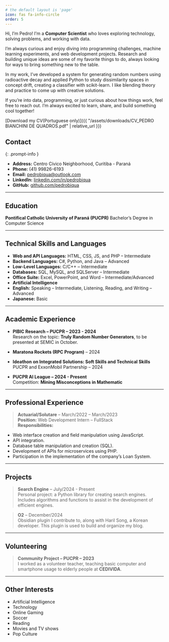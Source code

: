 ```yaml
---
# the default layout is 'page'
icon: fas fa-info-circle
order: 5
---
```


Hi, I’m Pedro! I’m a **Computer Scientist** who loves exploring technology, solving problems, and working with data.

I’m always curious and enjoy diving into programming challenges, machine learning experiments, and web development projects. Research and building unique ideas are some of my favorite things to do, always looking for ways to bring something new to the table.

In my work, I’ve developed a system for generating random numbers using radioactive decay and applied Python to study dissimilarity spaces in concept drift, creating a classifier with scikit-learn. I like blending theory and practice to come up with creative solutions.

If you’re into data, programming, or just curious about how things work, feel free to reach out. I’m always excited to learn, share, and build something cool together!

[Download my CV(Portuguese only)]({{ "/assets/downloads/CV_PEDRO BIANCHINI DE QUADROS.pdf" | relative_url }})

## Contact
{: .prompt-info }
- **Address:** Centro Cívico Neighborhood, Curitiba - Paraná
- **Phone:** (41) 99826-6193
- **Email:** [pedrobiqua@outlook.com](mailto:pedrobiqua@outlook.com)
- **LinkedIn:** [linkedin.com/in/pedrobiqua](https://linkedin.com/in/pedrobiqua)
- **GitHub:** [github.com/pedrobiqua](https://github.com/pedrobiqua)

---

## Education
**Pontifical Catholic University of Paraná (PUCPR)**
Bachelor’s Degree in Computer Science

---

## Technical Skills and Languages
- **Web and API Languages:** HTML, CSS, JS, and PHP – Intermediate
- **Backend Languages:** C#, Python, and Java – Advanced
- **Low-Level Languages:** C/C++ – Intermediate
- **Databases:** SQL, MySQL, and SQLServer – Intermediate
- **Office Suite:** Excel, PowerPoint, and Word – Intermediate/Advanced
- **Artificial Intelligence**
- **English:** Speaking – Intermediate, Listening, Reading, and Writing – Advanced
- **Japanese:** Basic

---

## Academic Experience
- **PIBIC Research – PUCPR – 2023 - 2024** <br>
  Research on the topic: **Truly Random Number Generators**, to be presented at SEMIC in October.

- **Maratona Rockets (RPC Program)** – 2024

- **Ideathon on Integrated Solutions: Soft Skills and Technical Skills** <br>
  PUCPR and ExxonMobil Partnership – 2024

- **PUCPR AI League – 2024 - Present** <br>
  Competition: **Mining Misconceptions in Mathematic**

---

## Professional Experience
> **Actuarial/Solutare** – March/2022 – March/2023 <br>
**Position:** Web Development Intern – FullStack  <br>
**Responsibilities:**
- Web interface creation and field manipulation using JavaScript.
- API integration.
- Database table manipulation and creation (SQL).
- Development of APIs for microservices using PHP.
- Participation in the implementation of the company’s Loan System.

---

## Projects
> **Search Engine** – July/2024 - Present  <br>
Personal project: a Python library for creating search engines. Includes algorithms and functions to assist in the development of efficient engines.

> **O2** – December/2024  <br>
Obsidian plugin I contribute to, along with Haril Song, a Korean developer. This plugin is used to build and organize my blog.

---

## Volunteering
> **Community Project – PUCPR – 2023**  <br>
I worked as a volunteer teacher, teaching basic computer and smartphone usage to elderly people at **CEDIVIDA**.

---

## Other Interests
- Artificial Intelligence
- Technology
- Online Gaming
- Soccer
- Reading
- Movies and TV shows
- Pop Culture